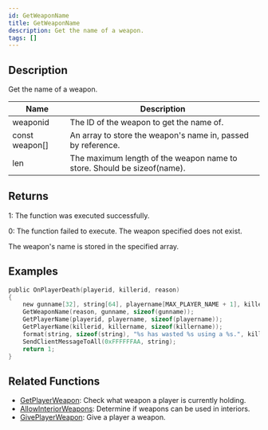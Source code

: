 ```yaml
---
id: GetWeaponName
title: GetWeaponName
description: Get the name of a weapon.
tags: []
---
```


## Description

Get the name of a weapon.


| Name | Description |
|------|-------------|
|weaponid | The ID of the weapon to get the name of.|
|const weapon[] | An array to store the weapon's name in, passed by reference.|
|len | The maximum length of the weapon name to store. Should be sizeof(name).|


## Returns

 1: The function was executed successfully. 

 0: The function failed to execute. The weapon specified does not exist.

 The weapon's name is stored in the specified array.


## Examples


```c
public OnPlayerDeath(playerid, killerid, reason)
{
    new gunname[32], string[64], playername[MAX_PLAYER_NAME + 1], killername[MAX_PLAYER_NAME + 1];
    GetWeaponName(reason, gunname, sizeof(gunname));
    GetPlayerName(playerid, playername, sizeof(playername));
    GetPlayerName(killerid, killername, sizeof(killername));
    format(string, sizeof(string), "%s has wasted %s using a %s.", killername, playername, gunname);
    SendClientMessageToAll(0xFFFFFFAA, string);
    return 1;
}
```


## Related Functions


-  [GetPlayerWeapon](../functions/GetPlayerWeapon.md): Check what weapon a player is currently holding.
-  [AllowInteriorWeapons](../functions/AllowInteriorWeapons.md): Determine if weapons can be used in interiors.
-  [GivePlayerWeapon](../functions/GivePlayerWeapon.md): Give a player a weapon.